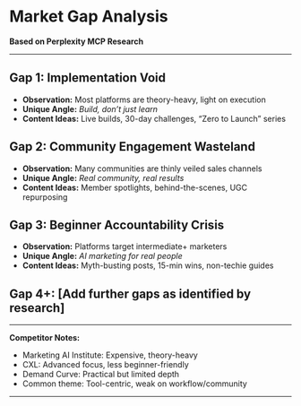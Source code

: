 # Market Gap Analysis

**Based on Perplexity MCP Research**

---

## Gap 1: Implementation Void
- **Observation:** Most platforms are theory-heavy, light on execution  
- **Unique Angle:** *Build, don’t just learn*  
- **Content Ideas:** Live builds, 30-day challenges, “Zero to Launch” series

## Gap 2: Community Engagement Wasteland
- **Observation:** Many communities are thinly veiled sales channels  
- **Unique Angle:** *Real community, real results*  
- **Content Ideas:** Member spotlights, behind-the-scenes, UGC repurposing

## Gap 3: Beginner Accountability Crisis
- **Observation:** Platforms target intermediate+ marketers  
- **Unique Angle:** *AI marketing for real people*  
- **Content Ideas:** Myth-busting posts, 15-min wins, non-techie guides

## Gap 4+: [Add further gaps as identified by research]

---
**Competitor Notes:**  
- Marketing AI Institute: Expensive, theory-heavy  
- CXL: Advanced focus, less beginner-friendly  
- Demand Curve: Practical but limited depth  
- Common theme: Tool-centric, weak on workflow/community

---
